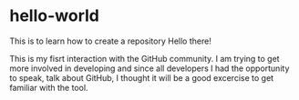 # hello-world
This is to learn how to create a repository
Hello there! 

This is my fisrt interaction with the GitHub community. I am trying to get more involved in developing and since all developers I had the opportunity to speak, talk about GitHub, I thought it will be a good excercise to get familiar with the tool.
